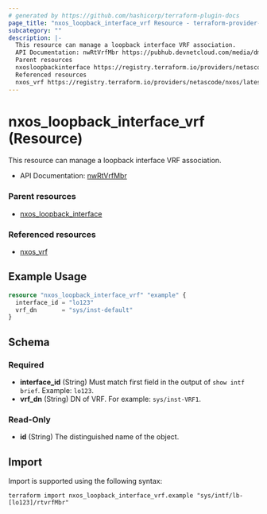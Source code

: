 ```yaml
---
# generated by https://github.com/hashicorp/terraform-plugin-docs
page_title: "nxos_loopback_interface_vrf Resource - terraform-provider-nxos"
subcategory: ""
description: |-
  This resource can manage a loopback interface VRF association.
  API Documentation: nwRtVrfMbr https://pubhub.devnetcloud.com/media/dme-docs-10-2-2/docs/Routing%20and%20Forwarding/nw:RtVrfMbr/
  Parent resources
  nxosloopbackinterface https://registry.terraform.io/providers/netascode/nxos/latest/docs/resources/loopback_interface
  Referenced resources
  nxos_vrf https://registry.terraform.io/providers/netascode/nxos/latest/docs/resources/vrf
---
```


# nxos_loopback_interface_vrf (Resource)

This resource can manage a loopback interface VRF association.

- API Documentation: [nwRtVrfMbr](https://pubhub.devnetcloud.com/media/dme-docs-10-2-2/docs/Routing%20and%20Forwarding/nw:RtVrfMbr/)

### Parent resources

- [nxos_loopback_interface](https://registry.terraform.io/providers/netascode/nxos/latest/docs/resources/loopback_interface)

### Referenced resources

- [nxos_vrf](https://registry.terraform.io/providers/netascode/nxos/latest/docs/resources/vrf)

## Example Usage

```terraform
resource "nxos_loopback_interface_vrf" "example" {
  interface_id = "lo123"
  vrf_dn       = "sys/inst-default"
}
```

<!-- schema generated by tfplugindocs -->
## Schema

### Required

- **interface_id** (String) Must match first field in the output of `show intf brief`. Example: `lo123`.
- **vrf_dn** (String) DN of VRF. For example: `sys/inst-VRF1`.

### Read-Only

- **id** (String) The distinguished name of the object.

## Import

Import is supported using the following syntax:

```shell
terraform import nxos_loopback_interface_vrf.example "sys/intf/lb-[lo123]/rtvrfMbr"
```
